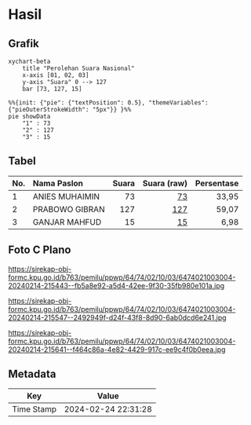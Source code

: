 # Hasil

## Grafik

```mermaid
xychart-beta
    title "Perolehan Suara Nasional"
    x-axis [01, 02, 03]
    y-axis "Suara" 0 --> 127
    bar [73, 127, 15]
```

```mermaid
%%{init: {"pie": {"textPosition": 0.5}, "themeVariables": {"pieOuterStrokeWidth": "5px"}} }%%
pie showData
    "1" : 73
    "2" : 127
    "3" : 15
```

## Tabel

| No. | Nama Paslon    | Suara | Suara (raw) | Persentase |
|:--- |:-------------- | -----:| -----------:| ----------:|
| 1   | ANIES MUHAIMIN | 73    | [73][p-1]   | 33,95      |
| 2   | PRABOWO GIBRAN | 127   | [127][p-2]  | 59,07      |
| 3   | GANJAR MAHFUD  | 15    | [15][p-3]   | 6,98       |


[p-1]: https://github.com/gigit-pemilu/pemilu-2024/blob/main/pilpres/hitung-suara/sub/64-kalimantan-timur/sub/74-kota-bontang/sub/02-bontang-selatan/sub/1003-berbas-pantai/sub/004-tps/sub/paslon-1.txt
[p-2]: https://github.com/gigit-pemilu/pemilu-2024/blob/main/pilpres/hitung-suara/sub/64-kalimantan-timur/sub/74-kota-bontang/sub/02-bontang-selatan/sub/1003-berbas-pantai/sub/004-tps/sub/paslon-2.txt
[p-3]: https://github.com/gigit-pemilu/pemilu-2024/blob/main/pilpres/hitung-suara/sub/64-kalimantan-timur/sub/74-kota-bontang/sub/02-bontang-selatan/sub/1003-berbas-pantai/sub/004-tps/sub/paslon-3.txt

## Foto C Plano

https://sirekap-obj-formc.kpu.go.id/b763/pemilu/ppwp/64/74/02/10/03/6474021003004-20240214-215443--fb5a8e92-a5d4-42ee-9f30-35fb980e101a.jpg

https://sirekap-obj-formc.kpu.go.id/b763/pemilu/ppwp/64/74/02/10/03/6474021003004-20240214-215547--2492949f-d24f-43f8-8d90-6ab0dcd6e241.jpg

https://sirekap-obj-formc.kpu.go.id/b763/pemilu/ppwp/64/74/02/10/03/6474021003004-20240214-215641--f464c86a-4e82-4429-917c-ee9c4f0b0eea.jpg


## Metadata

| Key        | Value               |
| ---------- | ------------------- |
| Time Stamp | 2024-02-24 22:31:28 |



